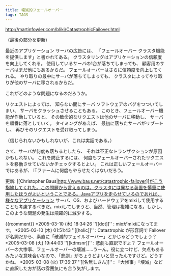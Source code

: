 ```yaml
---
title: 壊滅的フェールオーバー
tags: TAGS
---
```


http://martinfowler.com/bliki/CatastrophicFailover.html

（最後の部分を更新）

最近のアプリケーション サーバの広告には、
「フェールオーバー クラスタ機能を提供します」と書かれてある。
クラスタリングはアプリケーションの信頼度を向上してくれる。
使用しているサーバの1台が落ちてしまっても、
顧客用のサーバはまだ他にもあるからだ。
フェールオーバーはさらに信頼度を向上してくれる。
やり取りの最中にサーバが落ちてしまっても、
クラスタによってやり取りが他のサーバに移されるからだ。

これがどのような問題になるのだろうか。

リクエストによっては、
知らない間にサーバ ソフトウェアのバグをつついてしまい、
サーバをクラッシュさせることもある。
このとき、フェールオーバー機能が作動していると、
その致命的なリクエストは他のサーバに移動し、
サーバを順番に落としていく。
タイミングがあえば、
最初に落ちたサーバがリブートし、
再びそのリクエストを受け取ってしまう。

（信じられないかもしれないが、これは実話である。）

さて、サーバが何度も落ちるとしたら、
それは不正なトランザクションが原因かもしれない。
これを防止するには、
何度もフェールオーバーされたリクエストを移動させていないかチェックするとよい。
これは正しいフェールオーバーではあるが、
ITファームに何度もやらせたくはないだろう。

更新: [[Christopher Baus|http://www.baus.net/catastrophic-failover]]がこう指摘してくれた。この問題から言えるのは、クラスタには異なる装置を慎重に使用したほうがよいということである。Javaアプリを走らせているのであれば、様々なアプリケーション サーバ、OS、およびハードウェアをmixiして使用することも考慮するべきだ。mixiしてしまうと、当然、管理は複雑になる。しかし、このような問題の発生は飛躍的に減少する。

{{rcomment}}
*2005-03-10 (木) 18:34:26 ''[[dot]]'' : mixがmixiになってます。
*2005-03-10 (木) 01:51:43 ''[[holic]]'' : Catastrophic が形容詞で Failover が名詞だから、素直に「破滅的フェイルオーバー」とかじゃどうでしょう？
*2005-03-08 (火) 19:44:03 ''[[kdmsnr]]'' : 悲劇も直訳ですよ？ フェールオーバーの大惨事、フェールオーバーの壊滅……うーん。役に立つけど、欠点もあるみたいな意味合いなので、「悲劇」がちょうどよいと思ったんですけど。どうすかね。
*2005-03-08 (火) 17:36:37 ''[[名無しさん]]'' : 「大惨事」「壊滅」などに直訳した方が話の雰囲気にも合う気がします。

